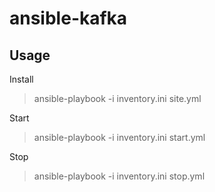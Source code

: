 # ansible-kafka

## Usage

Install

> ansible-playbook -i inventory.ini site.yml

Start

> ansible-playbook -i inventory.ini start.yml

Stop

> ansible-playbook -i inventory.ini stop.yml